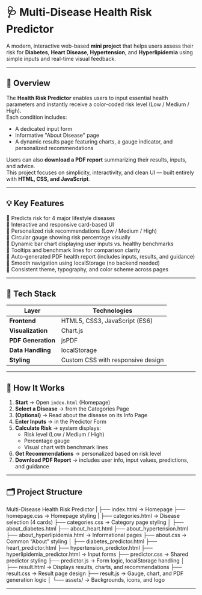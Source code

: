# 🩺 Multi-Disease Health Risk Predictor

A modern, interactive web-based **mini project** that helps users assess their risk for **Diabetes**, **Heart Disease**, **Hypertension**, and **Hyperlipidemia** using simple inputs and real-time visual feedback.

---

## 🚀 Overview

The **Health Risk Predictor** enables users to input essential health parameters and instantly receive a color-coded risk level (Low / Medium / High).  
Each condition includes:
- A dedicated input form  
- Informative "About Disease" page  
- A dynamic results page featuring charts, a gauge indicator, and personalized recommendations  

Users can also **download a PDF report** summarizing their results, inputs, and advice.  
This project focuses on simplicity, interactivity, and clean UI — built entirely with **HTML, CSS, and JavaScript**.

---

## 💡 Key Features

🔹 Predicts risk for 4 major lifestyle diseases  
🔹 Interactive and responsive card-based UI  
🔹 Personalized risk recommendations (Low / Medium / High)  
🔹 Circular gauge showing risk percentage visually  
🔹 Dynamic bar chart displaying user inputs vs. healthy benchmarks  
🔹 Tooltips and benchmark lines for comparison clarity  
🔹 Auto-generated PDF health report (includes inputs, results, and guidance)  
🔹 Smooth navigation using localStorage (no backend needed)  
🔹 Consistent theme, typography, and color scheme across pages  

---

## 🧠 Tech Stack

| Layer | Technologies |
|--------|--------------|
| **Frontend** | HTML5, CSS3, JavaScript (ES6) |
| **Visualization** | Chart.js |
| **PDF Generation** | jsPDF |
| **Data Handling** | localStorage |
| **Styling** | Custom CSS with responsive design |

---

## 🧭 How It Works

1. **Start** → Open `index.html` (Homepage)  
2. **Select a Disease** → from the Categories Page  
3. **(Optional)** → Read about the disease on its Info Page  
4. **Enter Inputs** → in the Predictor Form  
5. **Calculate Risk** → system displays:
   - Risk level (Low / Medium / High)
   - Percentage gauge
   - Visual chart with benchmark lines  
6. **Get Recommendations** → personalized based on risk level  
7. **Download PDF Report** → includes user info, input values, predictions, and guidance  

---

## 🗂️ Project Structure

Multi-Disease Health Risk Predictor                                                                                                                                                                                  |                                                                                                                                                                                                                    ├── index.html                     → Homepage                                                                                                                                                                        ├── homepage.css                   → Homepage styling                                                                                                                                                                |                                                                                                                                                                                                                    ├── categories.html                → Disease selection (4 cards)                                                                                                                                                     ├── categories.css                 → Category page styling                                                                                                                                                           │                                                                                                                                                                                                                    ├── about_diabetes.html                                                                                                                                                                                              ├── about_heart.html                                                                                                                                                                                                 ├── about_hypertension.html                                                                                                                                                                                        ├── about_hyperlipidemia.html      → Informational pages                                                                                                                                                            ├── about.css                      → Common “About” styling                                                                                                                                                          │                                                                                                                                                                                                                    ├── diabetes_predictor.html                                                                                                                                                                                          ├── heart_predictor.html                                                                                                                                                                                             ├── hypertension_predictor.html                                                                                                                                                                                      ├── hyperlipidemia_predictor.html  → Input forms                                                                                                                                                                     ├── predictor.css                  → Shared predictor styling                                                                                                                                                        ├── predictor.js                   → Form logic, localStorage handling                                                                                                                                               │                                                                                                                                                                                                                    ├── result.html                    → Displays results, charts, and recommendations                                                                                                                                   ├── result.css                     → Result page design                                                                                                                                                              ├── result.js                      → Gauge, chart, and PDF generation logic                                                                                                                                          │                                                                                                                                                                                                                    └── assets/                        → Backgrounds, icons, and logo

---
